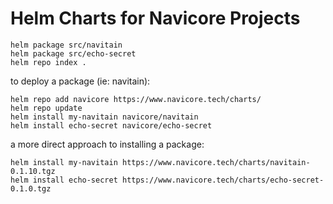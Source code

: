 # Helm Charts for Navicore Projects

```
helm package src/navitain
helm package src/echo-secret
helm repo index .
```

to deploy a package (ie: navitain):

```
helm repo add navicore https://www.navicore.tech/charts/
helm repo update
helm install my-navitain navicore/navitain
helm install echo-secret navicore/echo-secret
```

a more direct approach to installing a package:

```
helm install my-navitain https://www.navicore.tech/charts/navitain-0.1.10.tgz
helm install echo-secret https://www.navicore.tech/charts/echo-secret-0.1.0.tgz
```

